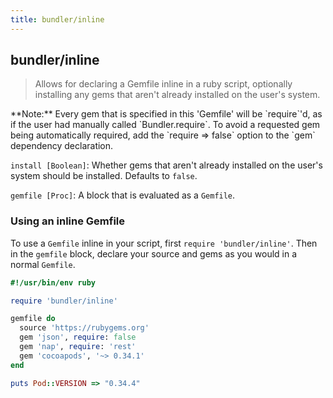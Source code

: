 ```yaml
---
title: bundler/inline
---
```


## bundler/inline

> Allows for declaring a Gemfile inline in a ruby script, optionally installing
any gems that aren't already installed on the user's system.

<aside class="alert alert-info" markdown="1">
**Note:** Every gem that is specified in this 'Gemfile' will be
`require`'d, as if the user had manually called
`Bundler.require`. To avoid a requested gem being automatically
required, add the `require => false` option to the
`gem` dependency declaration.
</aside>

`install [Boolean]`: Whether gems that aren't already installed on the user's
system should be installed. Defaults to `false`.

`gemfile [Proc]`: A block that is evaluated as a `Gemfile`.

### Using an inline Gemfile

To use a `Gemfile` inline in your script, first `require 'bundler/inline'`.
Then in the `gemfile` block, declare your source and gems as you would in a
normal `Gemfile`.

~~~ ruby
#!/usr/bin/env ruby

require 'bundler/inline'

gemfile do
  source 'https://rubygems.org'
  gem 'json', require: false
  gem 'nap', require: 'rest'
  gem 'cocoapods', '~> 0.34.1'
end

puts Pod::VERSION => "0.34.4"
~~~
